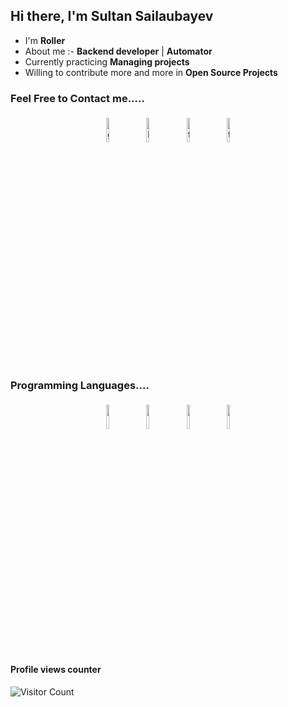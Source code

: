 ## Hi there, I'm Sultan Sailaubayev



- I'm  **Roller** 
- About me :- **Backend developer** | **Automator**
- Currently practicing **Managing projects**
- Willing to contribute more and more in **Open Source Projects**


### Feel Free to Contact me.....

<p align="center">
	<a href="https://github.com/desali"><img alt="github" width="10%" style="padding:5px" src="https://img.icons8.com/clouds/100/000000/github.png"/></a>
	<a href="https://www.linkedin.com/in/sultansailaubayev/"><img alt="linkedin" width="10%" style="padding:5px" src="https://img.icons8.com/clouds/100/000000/linkedin.png"/></a>
	<a href="https://www.facebook.com/sultan.sailaubayev/"><img alt="facebook" width="10%" style="padding:5px" src="https://img.icons8.com/clouds/100/000000/facebook-new.png"/></a>
	<a href="https://t.me/codeforsoul"><img alt="telegram" width="10%" style="padding:5px" src="https://img.icons8.com/clouds/100/000000/telegram-app.png"/></a>
</p>

### Programming Languages....

<p align="center">
	<img width="10%" style="padding:5px" src="https://img.icons8.com/color/144/000000/python.png"/>
	<img width="10%" style="padding:5px" src="https://img.icons8.com/color/144/000000/java-coffee-cup-logo.png"/>
	<img width="10%" style="padding:5px" src="https://img.icons8.com/color/144/000000/swift.png"/>
	<img width="10%" style="padding:5px" src="https://img.icons8.com/color/144/000000/ruby-on-rails.png"/>
</p>

#### Profile views counter
![Visitor Count](https://profile-counter.glitch.me/{desali}/count.svg)




